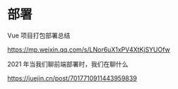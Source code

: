 # 部署



Vue 项目打包部署总结

https://mp.weixin.qq.com/s/LNor6uX1xPV4XtKjSYUOfw



2021 年当我们聊前端部署时，我们在聊什么

https://juejin.cn/post/7017710911443959839